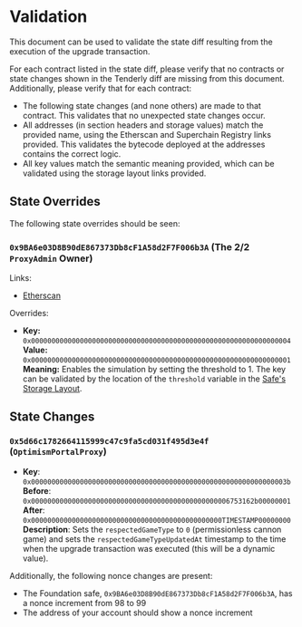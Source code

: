 # Validation

This document can be used to validate the state diff resulting from the execution of the upgrade transaction.

For each contract listed in the state diff, please verify that no contracts or state changes shown in the Tenderly diff
are missing from this document. Additionally, please verify that for each contract:

- The following state changes (and none others) are made to that contract. This validates that no unexpected state
  changes occur.
- All addresses (in section headers and storage values) match the provided name, using the Etherscan and Superchain
  Registry links provided. This validates the bytecode deployed at the addresses contains the correct logic.
- All key values match the semantic meaning provided, which can be validated using the storage layout links provided.

## State Overrides

The following state overrides should be seen:

### `0x9BA6e03D8B90dE867373Db8cF1A58d2F7F006b3A` (The 2/2 `ProxyAdmin` Owner)

Links:
- [Etherscan](https://etherscan.io/address/0x9BA6e03D8B90dE867373Db8cF1A58d2F7F006b3A)

Overrides:

- **Key:** `0x0000000000000000000000000000000000000000000000000000000000000004` <br/>
  **Value:** `0x0000000000000000000000000000000000000000000000000000000000000001` <br/>
  **Meaning:** Enables the simulation by setting the threshold to 1. The key can be validated by the location of the `threshold` variable in the [Safe's Storage Layout](https://github.com/safe-global/safe-smart-account/blob/v1.3.0/contracts/examples/libraries/GnosisSafeStorage.sol#L14).

## State Changes


###  `0x5d66c1782664115999c47c9fa5cd031f495d3e4f` (`OptimismPortalProxy`)

- **Key**: `0x000000000000000000000000000000000000000000000000000000000000003b`
  **Before**: `0x0000000000000000000000000000000000000000000000006753162b00000001`
  **After**: `0x00000000000000000000000000000000000000000000000TIMESTAMP00000000`
  **Description**: Sets the `respectedGameType` to `0` (permissionless cannon game) and sets the `respectedGameTypeUpdatedAt` timestamp to the time when the upgrade transaction was executed (this will be a dynamic value).

Additionally, the following nonce changes are present:
- The Foundation safe, `0x9BA6e03D8B90dE867373Db8cF1A58d2F7F006b3A`, has a nonce increment from 98 to 99
- The address of your account should show a nonce increment
